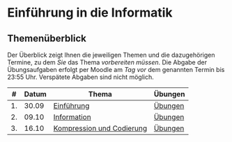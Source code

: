 # Einführung in die Informatik

## Themenüberblick

Der Überblick zeigt Ihnen die jeweiligen Themen und die dazugehörigen Termine, zu dem *Sie* das Thema *vorbereiten müssen*. Die Abgabe der Übungsaufgaben erfolgt per Moodle am *Tag vor* dem genannten Termin bis 23:55 Uhr. Verspätete Abgaben sind nicht möglich.

| # | Datum | Thema | Übungen |
|---|-------|-------|----------|
| 1. | 30.09 | [Einführung](01_intro/readme.md) | [Übungen](01_intro/exercise.md) |
| 2. | 09.10 | [Information](02_information/readme.md) | [Übungen](02_information/exercise.md) |
| 3. | 16.10 | [Kompression und Codierung](03_codes/readme.md) | [Übungen](03_codes/exercise.md) |

